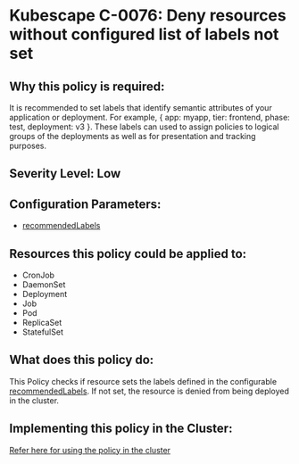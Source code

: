 # Kubescape C-0076: Deny resources without configured list of labels not set

## Why this policy is required:
It is recommended to set labels that identify semantic attributes of your application or deployment. For example, { app: myapp, tier: frontend, phase: test, deployment: v3 }. These labels can used to assign policies to logical groups of the deployments as well as for presentation and tracking purposes.

## Severity Level: Low

## Configuration Parameters:
* [recommendedLabels](https://hub.armosec.io/docs/configuration_parameter_recommendedlabels)

## Resources this policy could be applied to:
* CronJob
* DaemonSet
* Deployment
* Job
* Pod
* ReplicaSet
* StatefulSet

## What does this policy do:
This Policy checks if resource sets the labels defined in the configurable [recommendedLabels](https://hub.armosec.io/docs/configuration_parameter_recommendedlabels). If not set, the resource is denied from being deployed in the cluster.

## Implementing this policy in the Cluster:
[Refer here for using the policy in the cluster](https://github.com/kubescape/cel-admission-library#using-the-library)